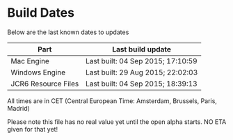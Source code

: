# Build Dates

Below are the last known dates to updates

Part | Last build update
-----|-----
Mac Engine | Last built: 04 Sep 2015; 17:10:59
Windows Engine | Last built: 29 Aug 2015; 22:02:03
JCR6 Resource Files | Last built: 04 Sep 2015; 18:39:13
All times are in CET (Central European Time: Amsterdam, Brussels, Paris, Madrid)


Please note this file has no real value yet until the open alpha starts. NO ETA given for that yet!
